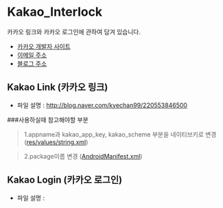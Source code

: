 # Kakao_Interlock
카카오 링크와 카카오 로그인에 관하여 담겨 있습니다.
+ [카카오 개발자 사이트](https://developers.kakao.com/)
+ [이메일 주소](kyechan99@naver.com)
+ [블로그 주소](blog.naver.com/kyechan99)

## Kakao Link (카카오 링크)
+ 파일 설명 : http://blog.naver.com/kyechan99/220553846500

###사용하실때 참고해야할 부분
>1.appname과 kakao_app_key, kakao_scheme 부분을 네이티브키로 변경 ([res/values/string.xml](https://github.com/kyechan99/Kakao_Interlock/blob/master/kakaoLink/res/values/strings.xml))

>2.package이름 변경 ([AndroidManifest.xml](https://github.com/kyechan99/Kakao_Interlock/blob/master/kakaoLink/AndroidManifest.xml))

## Kakao Login (카카오 로그인)
+ 파일 설명 : 
